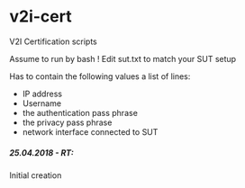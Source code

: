 # v2i-cert
V2I Certification scripts

Assume to run by bash !
Edit sut.txt to match your SUT setup

Has to contain the following values a list of lines:
- IP address
- Username
- the authentication pass phrase
- the privacy pass phrase
- network interface connected to SUT

##### 25.04.2018 - RT:
Initial creation

